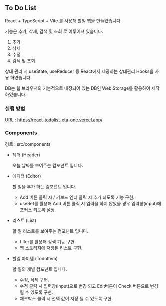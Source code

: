 ## To Do List
React + TypeScript + Vite 를 사용해 할일 앱을 만들었습니다.

기능은 추가, 삭제, 검색 및 조회 로 이루어져 있습니다.
1. 추가
2. 삭제
3. 수정
4. 검색 및 조회

상태 관리 시 useState, useReducer 등 React에서 제공하는 상태관리 Hooks을 사용 하였습니다.

DB는 웹 브라우저의 기본적으로 내장되어 있는 DB인 Web Storage를 활용하여 제작 하였습니다.

### 실행 방법
URL : https://react-todolist-eta-one.vercel.app/

### Components
경로 : src/components

- 헤더 (Header)

  오늘 날짜를 보여주는 컴포넌트 입니다.

- 에디터 (Editor)

  할 일을 추가 하는 컴포넌트 입니다.
  
  - Add 버튼 클릭 시 / 키보드 엔터 클릭 시 추가 되도록 기능 구현.
  - useRef를 활용해 Add 버튼 클릭 시 입력을 하지 않았을 경우 입력창(input)에 포커스 되도록 설정.

- 리스트 (List)
  
  할 일 리스트를 보여주는 컴포넌트 입니다.
  
  - filter를 활용해 검색 기능 구현.
  - 웹 스토리지에 저장된 리스트 구현.

- 할일 아이템 (TodoItem)

  할 일의 개별 컴포넌트 입니다.
  
  - 수정, 삭제 구현.
  - 수정 클릭 시 입력창(input)으로 변경 되고 Edit버튼이 Check 버튼으로 변경 될 수 있도록 구현.
  - 체크박스 클릭 시 선택 값이 저장 될 수 있도록 구현.

